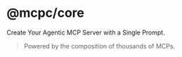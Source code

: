 # @mcpc/core

Create Your Agentic MCP Server with a Single Prompt.

> Powered by the composition of thousands of MCPs.